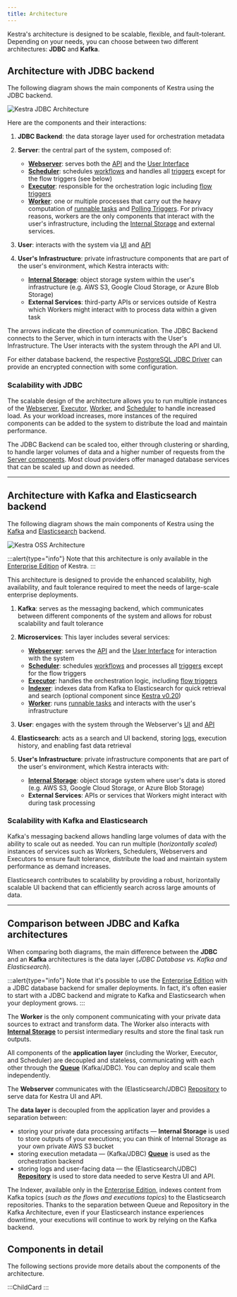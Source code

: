 ```yaml
---
title: Architecture
---
```


Kestra's architecture is designed to be scalable, flexible, and fault-tolerant. Depending on your needs, you can choose between two different architectures: **JDBC** and **Kafka**.

## Architecture with JDBC backend

The following diagram shows the main components of Kestra using the JDBC backend.

![Kestra JDBC Architecture](assets/docs/architecture/jdbc.png "Kestra Architecture")

Here are the components and their interactions:

1. **JDBC Backend**: the data storage layer used for orchestration metadata

2. **Server**: the central part of the system, composed of:
   - [**Webserver**](./08.webserver.md): serves both the [API](../api-reference/index.md) and the [User Interface](../08.ui/index.md)
   - [**Scheduler**](./06.scheduler.md): schedules [workflows](../04.workflow-components/01.flow.md) and handles all [triggers](../04.workflow-components/07.triggers/index.md) except for the flow triggers (see below)
   - [**Executor**](./04.executor.md): responsible for the orchestration logic including [flow triggers](../04.workflow-components/07.triggers/02.flow-trigger.md)
   - [**Worker**](./05.worker.md): one or multiple processes that carry out the heavy computation of [runnable tasks](../04.workflow-components/01.tasks/01.runnable-tasks.md) and [Polling Triggers](../04.workflow-components/07.triggers/04.polling-trigger.md). For privacy reasons, workers are the only components that interact with the user's infrastructure, including the [Internal Storage](./09.internal-storage.md) and external services.

3. **User**: interacts with the system via [UI](../08.ui/index.md) and [API](../api-reference/index.md)

4. **User's Infrastructure**: private infrastructure components that are part of the user's environment, which Kestra interacts with:
   - [**Internal Storage**](./09.internal-storage.md): object storage system within the user's infrastructure (e.g. AWS S3, Google Cloud Storage, or Azure Blob Storage)
   - **External Services**: third-party APIs or services outside of Kestra which Workers might interact with to process data within a given task

The arrows indicate the direction of communication. The JDBC Backend connects to the Server, which in turn interacts with the User's Infrastructure. The User interacts with the system through the API and UI.

For either database backend, the respective [PostgreSQL JDBC Driver](https://jdbc.postgresql.org/documentation/ssl/#configuring-the-client) can provide an encrypted connection with some configuration.


### Scalability with JDBC

The scalable design of the architecture allows you to run multiple instances of the [Webserver](./08.webserver.md), [Executor](./04.executor.md), [Worker](./05.worker.md), and [Scheduler](./06.scheduler.md) to handle increased load. As your workload increases, more instances of the required components can be added to the system to distribute the load and maintain performance.

The JDBC Backend can be scaled too, either through clustering or sharding, to handle larger volumes of data and a higher number of requests from the [Server components](./02.server-components.md). Most cloud providers offer managed database services that can be scaled up and down as needed.

---

## Architecture with Kafka and Elasticsearch backend

The following diagram shows the main components of Kestra using the [Kafka](https://kafka.apache.org/) and [Elasticsearch](https://www.elastic.co/elasticsearch) backend.

![Kestra OSS Architecture](assets/docs/architecture/kafka.png "Kestra Architecture")

:::alert{type="info"}
Note that this architecture is only available in the [Enterprise Edition](../06.enterprise/01.overview/01.enterprise-edition.md) of Kestra.
:::

This architecture is designed to provide the enhanced scalability, high availability, and fault tolerance required to meet the needs of large-scale enterprise deployments.

1. **Kafka**: serves as the messaging backend, which communicates between different components of the system and allows for robust scalability and fault tolerance

2. **Microservices**: This layer includes several services:
   - [**Webserver**](./08.webserver.md): serves the [API](../api-reference/index.md) and the [User Interface](../08.ui/index.md) for interaction with the system
   - [**Scheduler**](./06.scheduler.md): schedules [workflows](../04.workflow-components/01.flow.md) and processes all [triggers](../04.workflow-components/07.triggers/index.md) except for the flow triggers
   - [**Executor**](./04.executor.md): handles the orchestration logic, including [flow triggers](../04.workflow-components/07.triggers/02.flow-trigger.md)
   - [**Indexer**](./07.indexer.md): indexes data from Kafka to Elasticsearch for quick retrieval and search
   (optional component since [Kestra v0.20](../11.migration-guide/0.20.0/elasticsearch-indexer.md))
   - [**Worker**](./05.worker.md): runs [runnable tasks](../04.workflow-components/01.tasks/01.runnable-tasks.md) and interacts with the user's infrastructure

3. **User**: engages with the system through the Webserver's [UI](../08.ui/index.md) and [API](../api-reference/index.md)

4. **Elasticsearch**: acts as a search and UI backend, storing [logs](./data-components.md#logs), execution history, and enabling fast data retrieval

5. **User's Infrastructure**: private infrastructure components that are part of the user's environment, which Kestra interacts with:
   - [**Internal Storage**](./09.internal-storage.md): object storage system where user's data is stored (e.g. AWS S3, Google Cloud Storage, or Azure Blob Storage)
   - **External Services**: APIs or services that Workers might interact with during task processing

### Scalability with Kafka and Elasticsearch

Kafka's messaging backend allows handling large volumes of data with the ability to scale out as needed. You can run multiple (_horizontally scaled_) instances of services such as Workers, Schedulers, Webservers and Executors to ensure fault tolerance, distribute the load and maintain system performance as demand increases.

Elasticsearch contributes to scalability by providing a robust, horizontally scalable UI backend that can efficiently search across large amounts of data.

---

## Comparison between JDBC and Kafka architectures

When comparing both diagrams, the main difference between the **JDBC** and an **Kafka** architectures is the data layer (_JDBC Database vs. Kafka and Elasticsearch_).

:::alert{type="info"}
Note that it's possible to use the [Enterprise Edition](../06.enterprise/01.overview/01.enterprise-edition.md) with a JDBC database backend for smaller deployments. In fact, it's often easier to start with a JDBC backend and migrate to Kafka and Elasticsearch when your deployment grows.
:::

The **Worker** is the only component communicating with your private data sources to extract and transform data. The Worker also interacts with [**Internal Storage**](./09.internal-storage.md) to persist intermediary results and store the final task run outputs.

All components of the **application layer** (including the Worker, Executor, and Scheduler) are decoupled and stateless, communicating with each other through the [**Queue**](./01.main-components.md#queue) (Kafka/JDBC). You can deploy and scale them independently.

The **Webserver** communicates with the (Elasticsearch/JDBC) [Repository](./01.main-components.md#repository) to serve data for Kestra UI and API.

The **data layer** is decoupled from the application layer and provides a separation between:
- storing your private data processing artifacts — **Internal Storage** is used to store outputs of your executions; you can think of Internal Storage as your own private AWS S3 bucket
- storing execution metadata — (Kafka/JDBC) [**Queue**](./01.main-components.md#queue) is used as the orchestration backend
- storing logs and user-facing data — the (Elasticsearch/JDBC) [**Repository**](./01.main-components.md#repository) is used to store data needed to serve Kestra UI and API.

The Indexer, available only in the [Enterprise Edition](../06.enterprise/01.overview/01.enterprise-edition.md), indexes content from Kafka topics (_such as the flows and executions topics_) to the Elasticsearch repositories. Thanks to the separation between Queue and Repository in the Kafka Architecture, even if your Elasticsearch instance experiences downtime, your executions will continue to work by relying on the Kafka backend.

## Components in detail

The following sections provide more details about the components of the architecture.

:::ChildCard
:::
